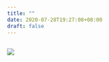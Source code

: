 ```yaml
---
title: ""
date: 2020-07-28T19:27:08+08:00
draft: false
---
```


## 

![](https://r2.996521.xyz/%E9%80%9A%E8%B4%A7_01.png)